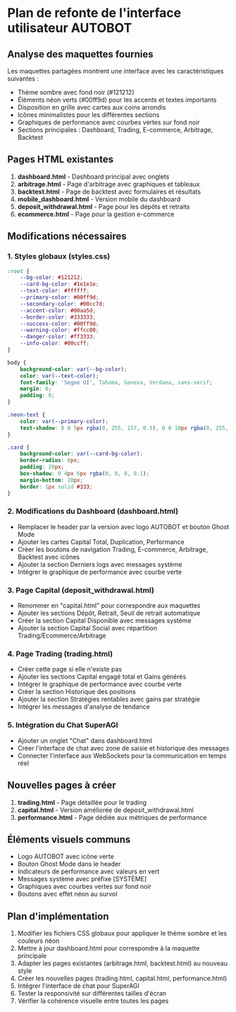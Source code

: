 # Plan de refonte de l'interface utilisateur AUTOBOT

## Analyse des maquettes fournies

Les maquettes partagées montrent une interface avec les caractéristiques suivantes :
- Thème sombre avec fond noir (#121212)
- Éléments néon verts (#00ff9d) pour les accents et textes importants
- Disposition en grille avec cartes aux coins arrondis
- Icônes minimalistes pour les différentes sections
- Graphiques de performance avec courbes vertes sur fond noir
- Sections principales : Dashboard, Trading, E-commerce, Arbitrage, Backtest

## Pages HTML existantes

1. **dashboard.html** - Dashboard principal avec onglets
2. **arbitrage.html** - Page d'arbitrage avec graphiques et tableaux
3. **backtest.html** - Page de backtest avec formulaires et résultats
4. **mobile_dashboard.html** - Version mobile du dashboard
5. **deposit_withdrawal.html** - Page pour les dépôts et retraits
6. **ecommerce.html** - Page pour la gestion e-commerce

## Modifications nécessaires

### 1. Styles globaux (styles.css)

```css
:root {
    --bg-color: #121212;
    --card-bg-color: #1e1e1e;
    --text-color: #ffffff;
    --primary-color: #00ff9d;
    --secondary-color: #00cc7d;
    --accent-color: #00aa5d;
    --border-color: #333333;
    --success-color: #00ff9d;
    --warning-color: #ffcc00;
    --danger-color: #ff3333;
    --info-color: #00ccff;
}

body {
    background-color: var(--bg-color);
    color: var(--text-color);
    font-family: 'Segoe UI', Tahoma, Geneva, Verdana, sans-serif;
    margin: 0;
    padding: 0;
}

.neon-text {
    color: var(--primary-color);
    text-shadow: 0 0 5px rgba(0, 255, 157, 0.5), 0 0 10px rgba(0, 255, 157, 0.3);
}

.card {
    background-color: var(--card-bg-color);
    border-radius: 8px;
    padding: 20px;
    box-shadow: 0 4px 6px rgba(0, 0, 0, 0.1);
    margin-bottom: 20px;
    border: 1px solid #333;
}
```

### 2. Modifications du Dashboard (dashboard.html)

- Remplacer le header par la version avec logo AUTOBOT et bouton Ghost Mode
- Ajouter les cartes Capital Total, Duplication, Performance
- Créer les boutons de navigation Trading, E-commerce, Arbitrage, Backtest avec icônes
- Ajouter la section Derniers logs avec messages système
- Intégrer le graphique de performance avec courbe verte

### 3. Page Capital (deposit_withdrawal.html)

- Renommer en "capital.html" pour correspondre aux maquettes
- Ajouter les sections Dépôt, Retrait, Seuil de retrait automatique
- Créer la section Capital Disponible avec messages système
- Ajouter la section Capital Social avec répartition Trading/Ecommerce/Arbitrage

### 4. Page Trading (trading.html)

- Créer cette page si elle n'existe pas
- Ajouter les sections Capital engagé total et Gains générés
- Intégrer le graphique de performance avec courbe verte
- Créer la section Historique des positions
- Ajouter la section Stratégies rentables avec gains par stratégie
- Intégrer les messages d'analyse de tendance

### 5. Intégration du Chat SuperAGI

- Ajouter un onglet "Chat" dans dashboard.html
- Créer l'interface de chat avec zone de saisie et historique des messages
- Connecter l'interface aux WebSockets pour la communication en temps réel

## Nouvelles pages à créer

1. **trading.html** - Page détaillée pour le trading
2. **capital.html** - Version améliorée de deposit_withdrawal.html
3. **performance.html** - Page dédiée aux métriques de performance

## Éléments visuels communs

- Logo AUTOBOT avec icône verte
- Bouton Ghost Mode dans le header
- Indicateurs de performance avec valeurs en vert
- Messages système avec préfixe [SYSTÈME]
- Graphiques avec courbes vertes sur fond noir
- Boutons avec effet néon au survol

## Plan d'implémentation

1. Modifier les fichiers CSS globaux pour appliquer le thème sombre et les couleurs néon
2. Mettre à jour dashboard.html pour correspondre à la maquette principale
3. Adapter les pages existantes (arbitrage.html, backtest.html) au nouveau style
4. Créer les nouvelles pages (trading.html, capital.html, performance.html)
5. Intégrer l'interface de chat pour SuperAGI
6. Tester la responsivité sur différentes tailles d'écran
7. Vérifier la cohérence visuelle entre toutes les pages
